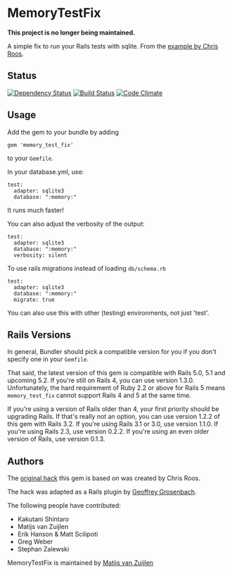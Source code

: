 # MemoryTestFix

**This project is no longer being maintained.**

A simple fix to run your Rails tests with sqlite. From the
[example by Chris Roos](http://blog.seagul.co.uk/articles/2006/02/08/in-memory-sqlite-database-for-rails-testing).

## Status

[![Dependency Status](https://gemnasium.com/mvz/memory_test_fix.png)](https://gemnasium.com/mvz/memory_test_fix)
[![Build Status](https://travis-ci.org/mvz/memory_test_fix.png?branch=master)](https://travis-ci.org/mvz/memory_test_fix)
[![Code Climate](https://codeclimate.com/github/mvz/memory_test_fix.png)](https://codeclimate.com/github/mvz/memory_test_fix)

## Usage

Add the gem to your bundle by adding

    gem 'memory_test_fix'

to your `Gemfile`.

In your database.yml, use:

    test:
      adapter: sqlite3
      database: ":memory:"

It runs much faster!

You can also adjust the verbosity of the output:

    test:
      adapter: sqlite3
      database: ":memory:"
      verbosity: silent

To use rails migrations instead of loading `db/schema.rb`

    test:
      adapter: sqlite3
      database: ":memory:"
      migrate: true

You can also use this with other (testing) environments, not just 'test'.

## Rails Versions

In general, Bundler should pick a compatible version for you if you don't
specify one in your `Gemfile`.

That said, the latest version of this gem is compatible with Rails 5.0, 5.1 and
upcoming 5.2.
If you're still on Rails 4, you can use version 1.3.0. Unfortunately, the hard
requirement of Ruby 2.2 or above for Rails 5 means `memory_test_fix` cannot
support Rails 4 and 5 at the same time.

If you're using a version of Rails older than 4, your first priority should be
upgrading Rails. If that's really not an option, you can use version 1.2.2 of
this gem with Rails 3.2. If you're using Rails 3.1 or 3.0, use version 1.1.0.
If you're using Rails 2.3, use version 0.2.2. If you're using an even older
version of Rails, use version 0.1.3.

## Authors

The [original
hack](http://chrisroos.co.uk/blog/2006-02-08-in-memory-sqlite-database-for-rails-testing)
this gem is based on was created by Chris Roos.

The hack was adapted as a Rails plugin by [Geoffrey
Grosenbach](http://nubyonrails.com).

The following people have contributed:

* Kakutani Shintaro
* Matijs van Zuijlen
* Erik Hanson & Matt Scilipoti
* Greg Weber
* Stephan Zalewski

MemoryTestFix is maintained by [Matijs van Zuijlen](http://www.matijs.net/)
